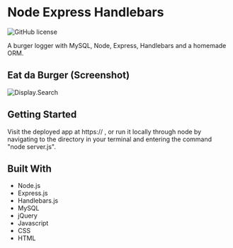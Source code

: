 # Node Express Handlebars

![GitHub license](https://img.shields.io/badge/license-MIT-blue.svg)

A burger logger with MySQL, Node, Express, Handlebars and a homemade ORM.

## Eat da Burger (Screenshot)

![Display.Search](/assets/images/eatdaburgerscreentshot.png)

## Getting Started

Visit the deployed app at https:// , or run it locally through node by navigating to the directory in your terminal and entering the command "node server.js".

## Built With

- Node.js
- Express.js
- Handlebars.js
- MySQL
- jQuery
- Javascript
- CSS
- HTML
